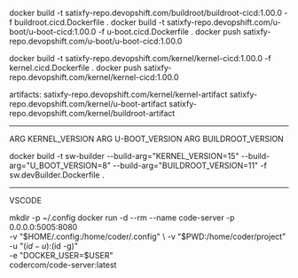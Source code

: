 docker build  -t satixfy-repo.devopshift.com/buildroot/buildroot-cicd:1.00.0 -f buildroot.cicd.Dockerfile . 
docker build  -t satixfy-repo.devopshift.com/u-boot/u-boot-cicd:1.00.0 -f u-boot.cicd.Dockerfile .
docker push satixfy-repo.devopshift.com/u-boot/u-boot-cicd:1.00.0


docker build  -t satixfy-repo.devopshift.com/kernel/kernel-cicd:1.00.0 -f kernel.cicd.Dockerfile .
docker push satixfy-repo.devopshift.com/kernel/kernel-cicd:1.00.0




artifacts:
satixfy-repo.devopshift.com/kernel/kernel-artifact
satixfy-repo.devopshift.com/kernel/u-boot-artifact
satixfy-repo.devopshift.com/kernel/buildroot-artifact




----------
ARG KERNEL_VERSION
ARG U-BOOT_VERSION
ARG BUILDROOT_VERSION

docker build -t sw-builder --build-arg="KERNEL_VERSION=15" --build-arg="U_BOOT_VERSION=8" --build-arg="BUILDROOT_VERSION=11" -f sw.devBuilder.Dockerfile .




-----
VSCODE

mkdir -p ~/.config
docker run -d  --rm --name code-server -p 0.0.0.0:5005:8080 \
  -v "$HOME/.config:/home/coder/.config" \
  -v "$PWD:/home/coder/project" \
  -u "$(id -u):$(id -g)" \
  -e "DOCKER_USER=$USER" \
  codercom/code-server:latest
